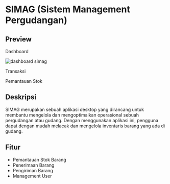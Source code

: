 # SIMAG (Sistem Management Pergudangan)

## Preview

<p>Dashboard</p>

![dashboard simag](https://github.com/raflihaidar/Aplikasi-Pergudangan/assets/108960274/61184dab-d07b-4c40-9913-45994e5e8314)

<p>Transaksi</p>

<p>Pemantauan Stok</p>


## Deskripsi
<p>
  SIMAG merupakan sebuah aplikasi desktop yang dirancang untuk membantu mengelola dan mengoptimalkan operasional sebuah pergudangan atau gudang.
  Dengan menggunakan aplikasi ini, pengguna dapat dengan mudah melacak dan mengelola inventaris barang yang ada di gudang.
</p>

## Fitur
<ul>
  <li>Pemantauan Stok Barang</li>
  <li>Penerimaan Barang</li>
  <li>Pengiriman Barang</li>
  <li>Management User</li>
</ul>
